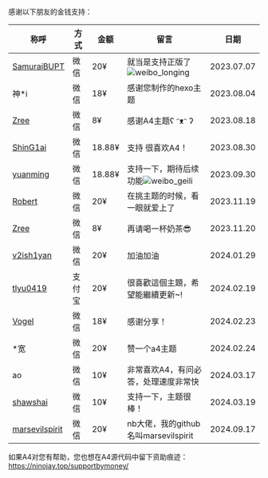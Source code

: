 感谢以下朋友的金钱支持：

| 称呼                                          | 方式   | 金额   | 留言                                                         | 日期       |
| --------------------------------------------- | ------ | ------ | ------------------------------------------------------------ | ---------- |
| [SamuraiBUPT](https://samuraibupt.github.io/) | 微信   | 20¥    | 就当是支持正版了![weibo_longing](https://unpkg.com/@waline/emojis@1.1.0/weibo/weibo_longing.png) | 2023.07.07 |
| 神*i                                          | 微信   | 18¥    | 感谢您制作的hexo主题                                         | 2023.08.04 |
| [Zree](https://www.aztreelet.top/)            | 微信   | 8¥     | 感谢A4主题ʕ ᵔᴥᵔ ʔ                                            | 2023.08.18 |
| [ShinG1ai](https://noe.zone/)                 | 微信   | 18.88¥ | 支持  很喜欢A4！                                             | 2023.08.30 |
| [yuanming](http://sirwym.github.io/)          | 微信   | 18.88¥ | 支持一下，期待后续功能![weibo_geili](https://unpkg.com/@waline/emojis@1.1.0/weibo/weibo_geili.png) | 2023.09.30 |
| [Robert](https://tobenot.top/)                | 微信   | 20¥    | 在挑主题的时候，看一眼就爱上了                               | 2023.11.19 |
| [Zree](https://www.aztreelet.top/)            | 微信   | 8¥     | 再请喝一杯奶茶😎                                              | 2023.11.20 |
| [v2ish1yan](https://v2ish1yan.github.io/)     | 微信   | 20¥    | 加油加油                                                     | 2024.01.29 |
| [tlyu0419](https://github.com/tlyu0419)       | 支付宝 | 20¥    | 很喜歡這個主題，希望能繼續更新~!                             | 2024.02.19 |
| [Vogel](https://github.com/VVogelimkafig)     | 微信   | 18¥    | 感谢分享！                                                   | 2024.02.23 |
| *宽                                           | 微信   | 20¥    | 赞一个a4主题                                                 | 2024.02.24 |
| ao                                            | 微信   | 10¥    | 非常喜欢A4，有问必答，处理速度非常快                         | 2024.03.17 |
| [shawshai](https://shawshai.cn/)              | 微信   | 10¥    | 支持一下，主题很棒！                                         | 2024.03.19 |
| [marsevilspirit](https://github.com/marsevilspirit)                                        | 微信   | 20¥    | nb大佬，我的github名叫marsevilspirit                                                | 2024.09.17 |













如果A4对您有帮助，您也想在A4源代码中留下资助痕迹：https://ninojay.top/supportbymoney/

